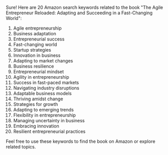 Sure! Here are 20 Amazon search keywords related to the book "The Agile Entrepreneur Reloaded: Adapting and Succeeding in a Fast-Changing World":

1. Agile entrepreneurship
2. Business adaptation
3. Entrepreneurial success
4. Fast-changing world
5. Startup strategies
6. Innovation in business
7. Adapting to market changes
8. Business resilience
9. Entrepreneurial mindset
10. Agility in entrepreneurship
11. Success in fast-paced markets
12. Navigating industry disruptions
13. Adaptable business models
14. Thriving amidst change
15. Strategies for growth
16. Adapting to emerging trends
17. Flexibility in entrepreneurship
18. Managing uncertainty in business
19. Embracing innovation
20. Resilient entrepreneurial practices

Feel free to use these keywords to find the book on Amazon or explore related topics.
